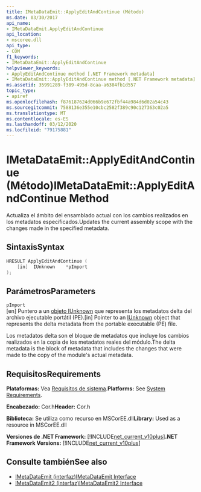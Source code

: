 ```yaml
---
title: IMetaDataEmit::ApplyEditAndContinue (Método)
ms.date: 03/30/2017
api_name:
- IMetaDataEmit.ApplyEditAndContinue
api_location:
- mscoree.dll
api_type:
- COM
f1_keywords:
- IMetaDataEmit::ApplyEditAndContinue
helpviewer_keywords:
- ApplyEditAndContinue method [.NET Framework metadata]
- IMetaDataEmit::ApplyEditAndContinue method [.NET Framework metadata]
ms.assetid: 35991289-f389-495d-8caa-a6384fb1d557
topic_type:
- apiref
ms.openlocfilehash: f876187624d066b9e672fbf44a984d6d02a54c43
ms.sourcegitcommit: 7588136e355e10cbc2582f389c90c127363c02a5
ms.translationtype: MT
ms.contentlocale: es-ES
ms.lasthandoff: 03/12/2020
ms.locfileid: "79175881"
---
```

# <a name="imetadataemitapplyeditandcontinue-method"></a><span data-ttu-id="dc78b-102">IMetaDataEmit::ApplyEditAndContinue (Método)</span><span class="sxs-lookup"><span data-stu-id="dc78b-102">IMetaDataEmit::ApplyEditAndContinue Method</span></span>
<span data-ttu-id="dc78b-103">Actualiza el ámbito del ensamblado actual con los cambios realizados en los metadatos especificados.</span><span class="sxs-lookup"><span data-stu-id="dc78b-103">Updates the current assembly scope with the changes made in the specified metadata.</span></span>  
  
## <a name="syntax"></a><span data-ttu-id="dc78b-104">Sintaxis</span><span class="sxs-lookup"><span data-stu-id="dc78b-104">Syntax</span></span>  
  
```cpp  
HRESULT ApplyEditAndContinue (
    [in]  IUnknown    *pImport  
);  
```  
  
## <a name="parameters"></a><span data-ttu-id="dc78b-105">Parámetros</span><span class="sxs-lookup"><span data-stu-id="dc78b-105">Parameters</span></span>  
 `pImport`  
 <span data-ttu-id="dc78b-106">\[en\] Puntero a un [objeto IUnknown](/cpp/atl/iunknown) que representa los metadatos delta del archivo ejecutable portátil (PE).</span><span class="sxs-lookup"><span data-stu-id="dc78b-106">\[in\] Pointer to an [IUnknown](/cpp/atl/iunknown) object that represents the delta metadata from the portable executable (PE) file.</span></span>
  
 <span data-ttu-id="dc78b-107">Los metadatos delta son el bloque de metadatos que incluye los cambios realizados en la copia de los metadatos reales del módulo.</span><span class="sxs-lookup"><span data-stu-id="dc78b-107">The delta metadata is the block of metadata that includes the changes that were made to the copy of the module's actual metadata.</span></span>  
  
## <a name="requirements"></a><span data-ttu-id="dc78b-108">Requisitos</span><span class="sxs-lookup"><span data-stu-id="dc78b-108">Requirements</span></span>  
 <span data-ttu-id="dc78b-109">**Plataformas:** Vea [Requisitos de sistema](../../../../docs/framework/get-started/system-requirements.md).</span><span class="sxs-lookup"><span data-stu-id="dc78b-109">**Platforms:** See [System Requirements](../../../../docs/framework/get-started/system-requirements.md).</span></span>  
  
 <span data-ttu-id="dc78b-110">**Encabezado:** Cor.h</span><span class="sxs-lookup"><span data-stu-id="dc78b-110">**Header:** Cor.h</span></span>  
  
 <span data-ttu-id="dc78b-111">**Biblioteca:** Se utiliza como recurso en MSCorEE.dll</span><span class="sxs-lookup"><span data-stu-id="dc78b-111">**Library:** Used as a resource in MSCorEE.dll</span></span>  
  
 <span data-ttu-id="dc78b-112">**Versiones de .NET Framework:** [!INCLUDE[net_current_v10plus](../../../../includes/net-current-v10plus-md.md)]</span><span class="sxs-lookup"><span data-stu-id="dc78b-112">**.NET Framework Versions:** [!INCLUDE[net_current_v10plus](../../../../includes/net-current-v10plus-md.md)]</span></span>  
  
## <a name="see-also"></a><span data-ttu-id="dc78b-113">Consulte también</span><span class="sxs-lookup"><span data-stu-id="dc78b-113">See also</span></span>

- [<span data-ttu-id="dc78b-114">IMetaDataEmit (interfaz)</span><span class="sxs-lookup"><span data-stu-id="dc78b-114">IMetaDataEmit Interface</span></span>](../../../../docs/framework/unmanaged-api/metadata/imetadataemit-interface.md)
- [<span data-ttu-id="dc78b-115">IMetaDataEmit2 (interfaz)</span><span class="sxs-lookup"><span data-stu-id="dc78b-115">IMetaDataEmit2 Interface</span></span>](../../../../docs/framework/unmanaged-api/metadata/imetadataemit2-interface.md)
